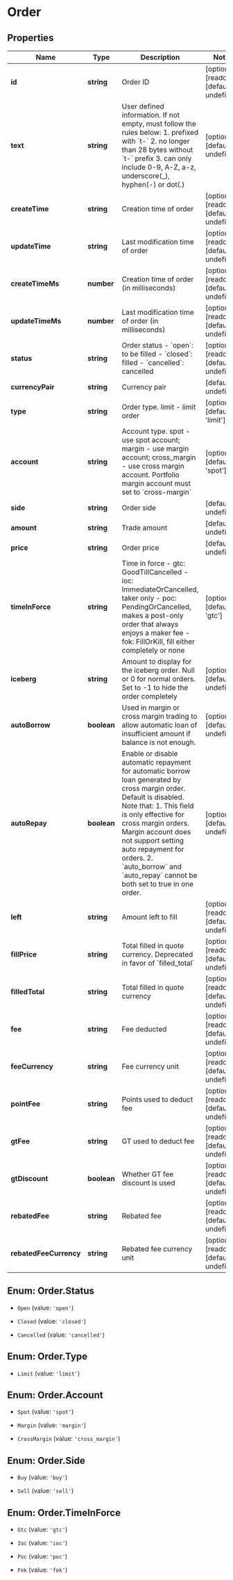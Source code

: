 # Order

## Properties

Name | Type | Description | Notes
------------ | ------------- | ------------- | -------------
**id** | **string** | Order ID | [optional] [readonly] [default to undefined]
**text** | **string** | User defined information. If not empty, must follow the rules below:  1. prefixed with &#x60;t-&#x60; 2. no longer than 28 bytes without &#x60;t-&#x60; prefix 3. can only include 0-9, A-Z, a-z, underscore(_), hyphen(-) or dot(.)  | [optional] [default to undefined]
**createTime** | **string** | Creation time of order | [optional] [readonly] [default to undefined]
**updateTime** | **string** | Last modification time of order | [optional] [readonly] [default to undefined]
**createTimeMs** | **number** | Creation time of order (in milliseconds) | [optional] [readonly] [default to undefined]
**updateTimeMs** | **number** | Last modification time of order (in milliseconds) | [optional] [readonly] [default to undefined]
**status** | **string** | Order status  - &#x60;open&#x60;: to be filled - &#x60;closed&#x60;: filled - &#x60;cancelled&#x60;: cancelled | [optional] [readonly] [default to undefined]
**currencyPair** | **string** | Currency pair | [default to undefined]
**type** | **string** | Order type. limit - limit order | [optional] [default to &#39;limit&#39;]
**account** | **string** | Account type. spot - use spot account; margin - use margin account; cross_margin - use cross margin account. Portfolio margin account must set to &#x60;cross-margin&#x60;  | [optional] [default to &#39;spot&#39;]
**side** | **string** | Order side | [default to undefined]
**amount** | **string** | Trade amount | [default to undefined]
**price** | **string** | Order price | [default to undefined]
**timeInForce** | **string** | Time in force  - gtc: GoodTillCancelled - ioc: ImmediateOrCancelled, taker only - poc: PendingOrCancelled, makes a post-only order that always enjoys a maker fee - fok: FillOrKill, fill either completely or none | [optional] [default to &#39;gtc&#39;]
**iceberg** | **string** | Amount to display for the iceberg order. Null or 0 for normal orders. Set to -1 to hide the order completely | [optional] [default to undefined]
**autoBorrow** | **boolean** | Used in margin or cross margin trading to allow automatic loan of insufficient amount if balance is not enough. | [optional] [default to undefined]
**autoRepay** | **boolean** | Enable or disable automatic repayment for automatic borrow loan generated by cross margin order. Default is disabled. Note that:  1. This field is only effective for cross margin orders. Margin account does not support setting auto repayment for orders. 2. &#x60;auto_borrow&#x60; and &#x60;auto_repay&#x60; cannot be both set to true in one order. | [optional] [default to undefined]
**left** | **string** | Amount left to fill | [optional] [readonly] [default to undefined]
**fillPrice** | **string** | Total filled in quote currency. Deprecated in favor of &#x60;filled_total&#x60; | [optional] [readonly] [default to undefined]
**filledTotal** | **string** | Total filled in quote currency | [optional] [readonly] [default to undefined]
**fee** | **string** | Fee deducted | [optional] [readonly] [default to undefined]
**feeCurrency** | **string** | Fee currency unit | [optional] [readonly] [default to undefined]
**pointFee** | **string** | Points used to deduct fee | [optional] [readonly] [default to undefined]
**gtFee** | **string** | GT used to deduct fee | [optional] [readonly] [default to undefined]
**gtDiscount** | **boolean** | Whether GT fee discount is used | [optional] [readonly] [default to undefined]
**rebatedFee** | **string** | Rebated fee | [optional] [readonly] [default to undefined]
**rebatedFeeCurrency** | **string** | Rebated fee currency unit | [optional] [readonly] [default to undefined]

## Enum: Order.Status

* `Open` (value: `'open'`)

* `Closed` (value: `'closed'`)

* `Cancelled` (value: `'cancelled'`)


## Enum: Order.Type

* `Limit` (value: `'limit'`)


## Enum: Order.Account

* `Spot` (value: `'spot'`)

* `Margin` (value: `'margin'`)

* `CrossMargin` (value: `'cross_margin'`)


## Enum: Order.Side

* `Buy` (value: `'buy'`)

* `Sell` (value: `'sell'`)


## Enum: Order.TimeInForce

* `Gtc` (value: `'gtc'`)

* `Ioc` (value: `'ioc'`)

* `Poc` (value: `'poc'`)

* `Fok` (value: `'fok'`)


